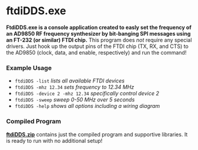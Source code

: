 # ftdiDDS.exe

**FtdiDDS.exe is a console application created to easly set the frequency of an AD9850 RF frequency synthesizer by bit-banging SPI messages using an FT-232 (or similar) FTDI chip.** This program does _not_ require any special drivers. Just hook up the output pins of the FTDI chip (TX, RX, and CTS) to the AD9850 (clock, data, and enable, respectively) and run the command!

### Example Usage

* `ftdiDDS -list` _lists all available FTDI devices_
* `ftdiDDS -mhz 12.34` _sets frequency to 12.34 MHz_
* `ftdiDDS -device 2 -mhz 12.34` _specifically control device 2_
* `ftdiDDS -sweep` _sweep 0-50 MHz over 5 seconds_
* `ftdiDDS -help` _shows all options including a wiring diagram_

### Compiled Program
**[ftdiDDS.zip](ftdiDDS.zip)** contains just the compiled program and supportive libraries. It is ready to run with no additional setup!
